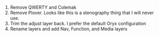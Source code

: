1. Remove QWERTY and Colemak
2. Remove Plover. Looks like this is a stenography thing that I will never use.
3. Trim the adjust layer back. I prefer the default Oryx configuration
4. Rename layers and add Nav, Function, and Media layers


